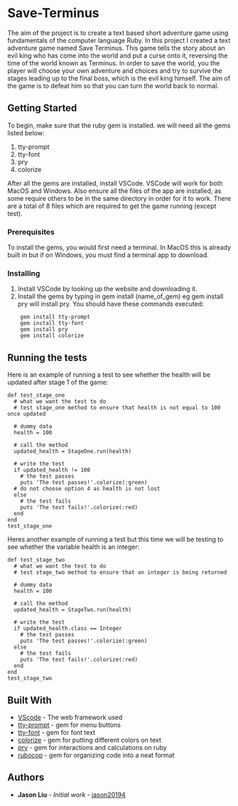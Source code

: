 # Save-Terminus

The aim of the project is to create a text based short adventure game using fundamentals of the computer language Ruby. In this project I created a text adventure game named Save Terminus. This game tells the story about an evil king who has come into the world and put a curse onto it, reversing the time of the world known as Terminus. In order to save the world, you the player will choose your own adventure and choices and try to survive the stages leading up to the final boss, which is the evil king himself. The aim of the game is to defeat him so that you can turn the world back to normal. 

## Getting Started

To begin, make sure that the ruby gem is installed. we will need all the gems listed below:
1) tty-prompt
2) tty-font
3) pry
4) colorize

After all the gems are installed, install VSCode. VSCode will work for both MacOS and Windows. Also ensure all the files of the app are installed, as some require others to be in the same directory in order for it to work. There are a total of 8 files which are required to get the game running (except test).

### Prerequisites

To install the gems, you would first need a terminal. In MacOS this is already built in but if on Windows, you must find a terminal app to download. 

### Installing

1) Install VSCode by looking up the website and downloading it.
2) Install the gems by typing in gem install (name_of_gem) eg gem install pry will install pry. You should have these commands executed:
```
    gem install tty-prompt
    gem install tty-font
    gem install pry
    gem install colorize

```
## Running the tests

Here is an example of running a test to see whether the health will be updated after stage 1 of the game:

```
def test_stage_one
  # what we want the test to do
  # test stage_one method to ensure that health is not equal to 100 once updated

  # dummy data
  health = 100

  # call the method
  updated_health = StageOne.run(health)

  # write the test
  if updated_health != 100
    # the test passes
    puts 'The test passes!'.colorize(:green)
  # do not choose option 4 as health is not lost
  else
    # the test fails
    puts 'The test fails!'.colorize(:red)
  end
end
test_stage_one
```
Heres another example of running a test but this time we will be testing to see whether the variable health is an integer:

```
def test_stage_two
  # what we want the test to do
  # test stage_two method to ensure that an integer is being returned

  # dummy data
  health = 100

  # call the method
  updated_health = StageTwo.run(health)

  # write the test
  if updated_health.class == Integer
    # the test passes
    puts 'The test passes!'.colorize(:green)
  else
    # the test fails
    puts 'The test fails!'.colorize(:red)
  end
end
test_stage_two
```
## Built With

* [VScode](https://code.visualstudio.com) - The web framework used
* [tty-prompt](https://github.com/piotrmurach/tty-prompt) - gem for menu buttons
* [tty-font](https://github.com/piotrmurach/tty-font) - gem for font text
* [colorize](https://github.com/fazibear/colorize) - gem for putting different colors on text
* [pry](https://github.com/pry/pry) - gem for interactions and calculations on ruby
* [rubocop](https://github.com/rubocop-hq/rubocop) - gem for organizing code into a neat format 


## Authors

* **Jason Liu** - *Initial work* - [jason20194](https://github.com/jason20194)


